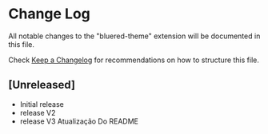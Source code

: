 # Change Log

All notable changes to the "bluered-theme" extension will be documented in this file.

Check [Keep a Changelog](http://keepachangelog.com/) for recommendations on how to structure this file.

## [Unreleased]

- Initial release
- release V2 
- release V3 Atualização Do README
